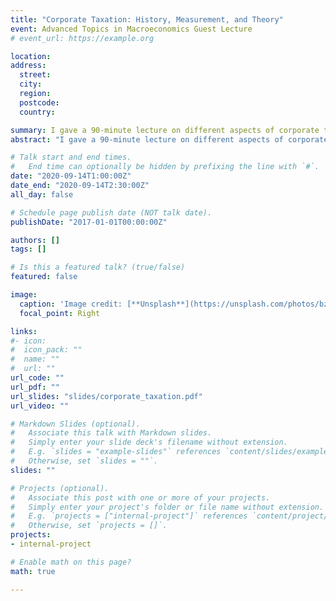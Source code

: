 ```yaml
---
title: "Corporate Taxation: History, Measurement, and Theory"
event: Advanced Topics in Macroeconomics Guest Lecture
# event_url: https://example.org

location: 
address:
  street: 
  city: 
  region: 
  postcode: 
  country: 

summary: I gave a 90-minute lecture on different aspects of corporate taxation to second-year economics PhD students in Professor Ellen McGrattan's Advanced Topics in Macroeconomics course. I covered aspects of US corporate tax history, the difficulties with measurement, and some intermediate economic theory about corporate taxation.
abstract: "I gave a 90-minute lecture on different aspects of corporate taxation to second-year economics PhD students in Professor Ellen McGrattan's Advanced Topics in Macroeconomics course. I covered aspects of US corporate tax history, the difficulties with measurement, and some intermediate economic theory about corporate taxation. In particular, I discussed different motivations for taxing corporate income, the ways in which tax rates and elasticities are measured and how different outcomes can result from those differences, and some theory about the user cost of capital, tax incidence, and RBC models."

# Talk start and end times.
#   End time can optionally be hidden by prefixing the line with `#`.
date: "2020-09-14T1:00:00Z"
date_end: "2020-09-14T2:30:00Z"
all_day: false

# Schedule page publish date (NOT talk date).
publishDate: "2017-01-01T00:00:00Z"

authors: []
tags: []

# Is this a featured talk? (true/false)
featured: false

image:
  caption: 'Image credit: [**Unsplash**](https://unsplash.com/photos/bzdhc5b3Bxs)'
  focal_point: Right

links:
#- icon: 
#  icon_pack: ""
#  name: ""
#  url: ""
url_code: ""
url_pdf: ""
url_slides: "slides/corporate_taxation.pdf"
url_video: ""

# Markdown Slides (optional).
#   Associate this talk with Markdown slides.
#   Simply enter your slide deck's filename without extension.
#   E.g. `slides = "example-slides"` references `content/slides/example-slides.md`.
#   Otherwise, set `slides = ""`.
slides: ""

# Projects (optional).
#   Associate this post with one or more of your projects.
#   Simply enter your project's folder or file name without extension.
#   E.g. `projects = ["internal-project"]` references `content/project/deep-learning/index.md`.
#   Otherwise, set `projects = []`.
projects:
- internal-project

# Enable math on this page?
math: true

---
```

